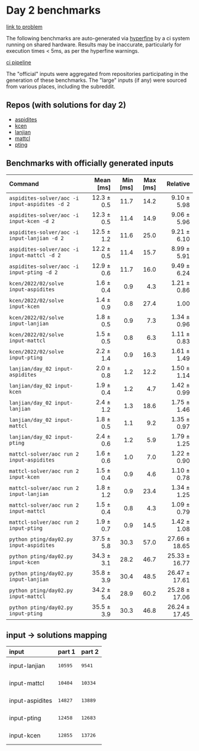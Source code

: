 # Day 2 benchmarks

[link to problem](http://adventofcode.com/2022/day/2)

The following benchmarks are auto-generated via [hyperfine](https://github.com/sharkdp/hyperfine) by a ci system running on shared hardware. Results may be inaccurate, particularly for execution times < 5ms, as per the hyperfine warnings.

[ci pipeline](http://ci.papercode.net:8080/teams/aoc2022/pipelines/aoc-compare-2022)

The "official" inputs were aggregated from repositories participating in the generation of these benchmarks. The "large" inputs (if any) were sourced from various places, including the subreddit.

## Repos (with solutions for day 2)


- [aspidites](https://github.com/aspidites/aoc2022)
- [kcen](https://github.com/kcen/AdventOfCode)
- [lanjian](https://github.com/LanJian/aoc-2022)
- [mattcl](https://github.com/mattcl/aoc2022)
- [pting](https://github.com/pting/aoc2022)

## Benchmarks with officially generated inputs
| Command | Mean [ms] | Min [ms] | Max [ms] | Relative |
|:---|---:|---:|---:|---:|
| `aspidites-solver/aoc -i input-aspidites -d 2` | 12.3 ± 0.5 | 11.7 | 14.2 | 9.10 ± 5.98 |
| `aspidites-solver/aoc -i input-kcen -d 2` | 12.3 ± 0.5 | 11.4 | 14.9 | 9.06 ± 5.96 |
| `aspidites-solver/aoc -i input-lanjian -d 2` | 12.5 ± 1.2 | 11.6 | 25.0 | 9.21 ± 6.10 |
| `aspidites-solver/aoc -i input-mattcl -d 2` | 12.2 ± 0.5 | 11.4 | 15.7 | 8.99 ± 5.91 |
| `aspidites-solver/aoc -i input-pting -d 2` | 12.9 ± 0.6 | 11.7 | 16.0 | 9.49 ± 6.24 |
| `kcen/2022/02/solve input-aspidites` | 1.6 ± 0.4 | 0.9 | 4.3 | 1.21 ± 0.86 |
| `kcen/2022/02/solve input-kcen` | 1.4 ± 0.9 | 0.8 | 27.4 | 1.00 |
| `kcen/2022/02/solve input-lanjian` | 1.8 ± 0.5 | 0.9 | 7.3 | 1.34 ± 0.96 |
| `kcen/2022/02/solve input-mattcl` | 1.5 ± 0.5 | 0.8 | 6.3 | 1.11 ± 0.83 |
| `kcen/2022/02/solve input-pting` | 2.2 ± 1.4 | 0.9 | 16.3 | 1.61 ± 1.49 |
| `lanjian/day_02 input-aspidites` | 2.0 ± 0.8 | 1.2 | 12.2 | 1.50 ± 1.14 |
| `lanjian/day_02 input-kcen` | 1.9 ± 0.4 | 1.2 | 4.7 | 1.42 ± 0.99 |
| `lanjian/day_02 input-lanjian` | 2.4 ± 1.2 | 1.3 | 18.6 | 1.75 ± 1.46 |
| `lanjian/day_02 input-mattcl` | 1.8 ± 0.5 | 1.1 | 9.2 | 1.35 ± 0.97 |
| `lanjian/day_02 input-pting` | 2.4 ± 0.6 | 1.2 | 5.9 | 1.79 ± 1.25 |
| `mattcl-solver/aoc run 2 input-aspidites` | 1.6 ± 0.6 | 1.0 | 7.0 | 1.22 ± 0.90 |
| `mattcl-solver/aoc run 2 input-kcen` | 1.5 ± 0.4 | 0.9 | 4.6 | 1.10 ± 0.78 |
| `mattcl-solver/aoc run 2 input-lanjian` | 1.8 ± 1.2 | 0.9 | 23.4 | 1.34 ± 1.25 |
| `mattcl-solver/aoc run 2 input-mattcl` | 1.5 ± 0.4 | 0.8 | 4.3 | 1.09 ± 0.79 |
| `mattcl-solver/aoc run 2 input-pting` | 1.9 ± 0.7 | 0.9 | 14.5 | 1.42 ± 1.08 |
| `python pting/day02.py input-aspidites` | 37.5 ± 5.8 | 30.3 | 57.0 | 27.66 ± 18.65 |
| `python pting/day02.py input-kcen` | 34.3 ± 3.1 | 28.2 | 46.7 | 25.33 ± 16.77 |
| `python pting/day02.py input-lanjian` | 35.8 ± 3.9 | 30.4 | 48.5 | 26.47 ± 17.61 |
| `python pting/day02.py input-mattcl` | 34.2 ± 5.4 | 28.9 | 60.2 | 25.28 ± 17.06 |
| `python pting/day02.py input-pting` | 35.5 ± 3.9 | 30.3 | 46.8 | 26.24 ± 17.45 |

## input -> solutions mapping
|input|part 1|part 2|
|:---|:---|:---|
|input-lanjian|<pre>10595</pre>|<pre>9541</pre>|
|input-mattcl|<pre>10404</pre>|<pre>10334</pre>|
|input-aspidites|<pre>14827</pre>|<pre>13889</pre>|
|input-pting|<pre>12458</pre>|<pre>12683</pre>|
|input-kcen|<pre>12855</pre>|<pre>13726</pre>|
